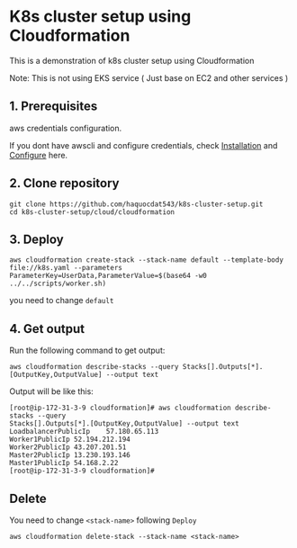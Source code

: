 # K8s cluster setup using Cloudformation
This is a demonstration of k8s cluster setup using Cloudformation

Note: This is not using EKS service ( Just base on EC2 and other services )
## 1. Prerequisites
aws credentials configuration.

If you dont have awscli and configure credentials, check [Installation](https://docs.aws.amazon.com/cli/latest/userguide/getting-started-install.html) and [Configure](https://docs.aws.amazon.com/cli/latest/reference/configure/) here.
## 2. Clone repository
```
git clone https://github.com/haquocdat543/k8s-cluster-setup.git
cd k8s-cluster-setup/cloud/cloudformation
```

## 3. Deploy
```
aws cloudformation create-stack --stack-name default --template-body file://k8s.yaml --parameters ParameterKey=UserData,ParameterValue=$(base64 -w0 ../../scripts/worker.sh)
```
you need to change `default`
## 4. Get output
Run the following command to get output:
```
aws cloudformation describe-stacks --query Stacks[].Outputs[*].[OutputKey,OutputValue] --output text
```
Output will be like this:
```
[root@ip-172-31-3-9 cloudformation]# aws cloudformation describe-stacks --query
Stacks[].Outputs[*].[OutputKey,OutputValue] --output text
LoadbalancerPublicIp    57.180.65.113
Worker1PublicIp 52.194.212.194
Worker2PublicIp 43.207.201.51
Master2PublicIp 13.230.193.146
Master1PublicIp 54.168.2.22
[root@ip-172-31-3-9 cloudformation]#
```
## Delete
You need to change `<stack-name>` following `Deploy`
```
aws cloudformation delete-stack --stack-name <stack-name>
```

